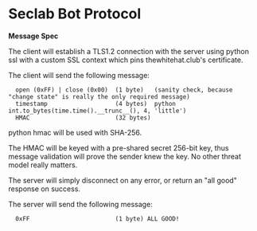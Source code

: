 Seclab Bot Protocol
===================

**Message Spec**

The client will establish a TLS1.2 connection with the server using python ssl with a custom SSL context which pins thewhitehat.club's certificate.

The client will send the following message:

```
  open (0xFF) | close (0x00)  (1 byte)   (sanity check, because "change state" is really the only required message)
  timestamp                   (4 bytes)  python int.to_bytes(time.time().__trunc__(), 4, 'little')
  HMAC                        (32 bytes)
```

python hmac will be used with SHA-256.

The HMAC will be keyed with a pre-shared secret 256-bit key, thus message validation will prove the sender knew the key. No other threat model really matters.

The server will simply disconnect on any error, or return an "all good" response on success.

The server will send the following message:

```
  0xFF                        (1 byte) ALL GOOD!
```
